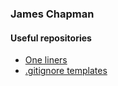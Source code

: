### James Chapman

#### Useful repositories

* [One liners](https://github.com/chasup/one-liners/blob/main/README.md)
* [.gitignore templates](https://github.com/github/gitignore)

